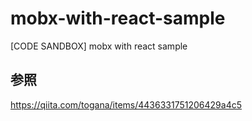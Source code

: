 # mobx-with-react-sample
[CODE SANDBOX] mobx with react sample

## 参照

https://qiita.com/togana/items/4436331751206429a4c5